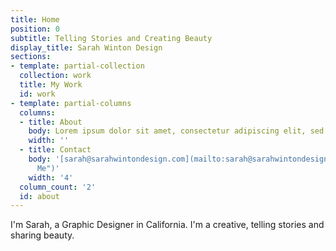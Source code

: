 ```yaml
---
title: Home
position: 0
subtitle: Telling Stories and Creating Beauty
display_title: Sarah Winton Design
sections:
- template: partial-collection
  collection: work
  title: My Work
  id: work
- template: partial-columns
  columns:
  - title: About
    body: Lorem ipsum dolor sit amet, consectetur adipiscing elit, sed do eiusmod tempor incididunt ut labore et dolore magna aliqua. Ullamcorper morbi tincidunt ornare massa eget egestas purus viverra. Vehicula ipsum a arcu cursus vitae congue mauris. Quam lacus suspendisse faucibus interdum posuere lorem. Iaculis eu non diam phasellus vestibulum lorem sed.
    width: ''
  - title: Contact
    body: '[sarah@sarahwintondesign.com](mailto:sarah@sarahwintondesign.com "Email
      Me")'
    width: '4'
  column_count: '2'
  id: about
---
```


I'm Sarah, a Graphic Designer in California. I'm a creative, telling stories and sharing beauty.
